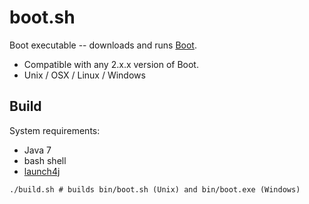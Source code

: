 # boot.sh

Boot executable -- downloads and runs [Boot](http://boot-clj.com).

* Compatible with any 2.x.x version of Boot.
* Unix / OSX / Linux / Windows

## Build

System requirements:

* Java 7
* bash shell
* [launch4j](http://launch4j.sourceforge.net/)

```
./build.sh # builds bin/boot.sh (Unix) and bin/boot.exe (Windows)
```
